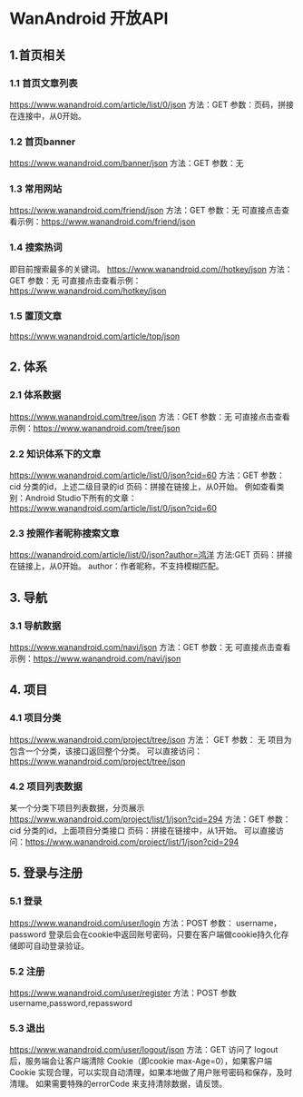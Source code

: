 # WanAndroid 开放API

## 1.首页相关
### 1.1 首页文章列表
https://www.wanandroid.com/article/list/0/json
方法：GET
参数：页码，拼接在连接中，从0开始。

### 1.2 首页banner
https://www.wanandroid.com/banner/json
方法：GET
参数：无

### 1.3 常用网站
https://www.wanandroid.com/friend/json
方法：GET
参数：无
可直接点击查看示例：https://www.wanandroid.com/friend/json

### 1.4 搜索热词
即目前搜索最多的关键词。
https://www.wanandroid.com//hotkey/json
方法：GET
参数：无
可直接点击查看示例：https://www.wanandroid.com/hotkey/json

### 1.5 置顶文章
https://www.wanandroid.com/article/top/json



## 2. 体系
### 2.1 体系数据
https://www.wanandroid.com/tree/json
方法：GET
参数：无
可直接点击查看示例：https://www.wanandroid.com/tree/json

### 2.2 知识体系下的文章
https://www.wanandroid.com/article/list/0/json?cid=60
方法：GET
参数：
cid 分类的id，上述二级目录的id
页码：拼接在链接上，从0开始。
例如查看类别：Android Studio下所有的文章：https://www.wanandroid.com/article/list/0/json?cid=60

### 2.3 按照作者昵称搜索文章
https://wanandroid.com/article/list/0/json?author=鸿洋
方法:GET
页码：拼接在链接上，从0开始。
author：作者昵称，不支持模糊匹配。



## 3. 导航
### 3.1 导航数据
https://www.wanandroid.com/navi/json
方法：GET
参数：无
可直接点击查看示例：https://www.wanandroid.com/navi/json



## 4. 项目
### 4.1 项目分类
https://www.wanandroid.com/project/tree/json
方法： GET
参数： 无
项目为包含一个分类，该接口返回整个分类。
可以直接访问：https://www.wanandroid.com/project/tree/json

### 4.2 项目列表数据
某一个分类下项目列表数据，分页展示
https://www.wanandroid.com/project/list/1/json?cid=294
方法：GET
参数：
cid 分类的id，上面项目分类接口
页码：拼接在链接中，从1开始。
可以直接访问：https://www.wanandroid.com/project/list/1/json?cid=294



## 5. 登录与注册
### 5.1 登录
https://www.wanandroid.com/user/login
方法：POST
参数：
username，password
登录后会在cookie中返回账号密码，只要在客户端做cookie持久化存储即可自动登录验证。

### 5.2 注册
https://www.wanandroid.com/user/register
方法：POST
参数
username,password,repassword
	
### 5.3 退出
https://www.wanandroid.com/user/logout/json
方法：GET
访问了 logout 后，服务端会让客户端清除 Cookie（即cookie max-Age=0），如果客户端 Cookie 实现合理，可以实现自动清理，如果本地做了用户账号密码和保存，及时清理。
如果需要特殊的errorCode 来支持清除数据，请反馈。



